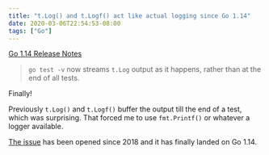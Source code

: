 ```yaml
---
title: "t.Log() and t.Logf() act like actual logging since Go 1.14"
date: 2020-03-06T22:54:53-08:00
tags: ["Go"]
---
```


[Go 1.14 Release Notes](https://golang.org/doc/go1.14#go-test)

> `go test -v` now streams `t.Log` output as it happens, rather than at the end of all tests. 

Finally!

Previously `t.Log()` and `t.Logf()` buffer the output till the end of a test, which was surprising. That forced me to use `fmt.Printf()` or whatever a logger available.

[The issue](https://github.com/golang/go/issues/24929) has been opened since 2018 and it has finally landed on Go 1.14.
